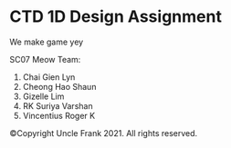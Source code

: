 # CTD 1D Design Assignment

We make game yey

SC07 Meow Team:
1. Chai Gien Lyn
2. Cheong Hao Shaun
3. Gizelle Lim
4. RK Suriya Varshan
5. Vincentius Roger K


©Copyright Uncle Frank 2021. All rights reserved.
